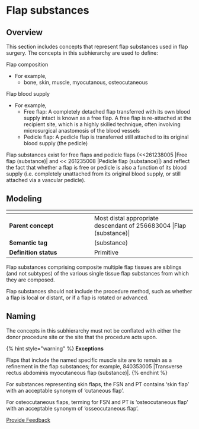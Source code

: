 # Flap substances

## Overview

This section includes concepts that represent flap substances used in flap surgery. The concepts in this subhierarchy are used to define:

Flap composition

* For example,
  * bone, skin, muscle, myocutanous, osteocutaneous

Flap blood supply

* For example,
  * Free flap: A completely detached flap transferred with its own blood supply intact is known as a free flap. A free flap is re-attached at the recipient site, which is a highly skilled technique, often involving microsurgical anastomosis of the blood vessels
  * Pedicle flap: A pedicle flap is transferred still attached to its original blood supply (the pedicle)

Flap substances exist for free flaps and pedicle flaps (<<261238005 |Free flap (substance)| and << 261235008 |Pedicle flap (substance)|) and reflect the fact that whether a flap is free or pedicle is also a function of its blood supply (i.e. completely unattached from its original blood supply, or still attached via a vascular pedicle).

## Modeling

<table data-header-hidden><thead><tr><th width="213.6953125"></th><th></th></tr></thead><tbody><tr><td><strong>Parent concept</strong></td><td>Most distal appropriate descendant of 256683004 |Flap (substance)|</td></tr><tr><td><strong>Semantic tag</strong></td><td>(substance)</td></tr><tr><td><strong>Definition status</strong></td><td>Primitive</td></tr></tbody></table>

Flap substances comprising composite multiple flap tissues are siblings (and not subtypes) of the various single tissue flap substances from which they are composed.

Flap substances should not include the procedure method, such as whether a flap is local or distant, or if a flap is rotated or advanced.

## Naming

The concepts in this subhierarchy must not be conflated with either the donor procedure site or the site that the procedure acts upon.

{% hint style="warning" %}
**Exceptions**

Flaps that include the named specific muscle site are to remain as a refinement in the flap substances; for example, 840353005 |Transverse rectus abdominis myocutaneous flap (substance)|.
{% endhint %}

For substances representing skin flaps, the FSN and PT contains ‘skin flap’ with an acceptable synonym of ‘cutaneous flap’.

For osteocutaneous flaps, terming for FSN and PT is ‘osteocutaneous flap’ with an acceptable synonym of ‘osseocutaneous flap’.






<a href="https://docs.google.com/forms/d/e/1FAIpQLScTmbZIf0UEQwYDkY27EEWBkaiYkHSbR0_9DmFrMLXoQLyL7Q/viewform?usp=pp_url&entry.1767247133=SCT+Editorial+Guide&entry.670899847=Flap%20substances" class="button primary">Provide Feedback</a>
